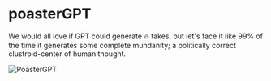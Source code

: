 # poasterGPT

We would all love if GPT could generate 🔥 takes, but let's face it like 99% of the time it generates some complete mundanity; a politically correct clustroid-center of human thought.

![PoasterGPT](https://github.com/RyanLucas3/poasterGPT/assets/55145311/831a7ad9-b476-4174-a710-a4115467db58)
